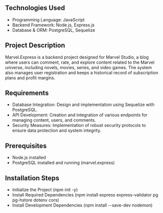 ## Technologies Used
- Programming Language: JavaScript
- Backend Framework: Node.js, Express.js
- Database & ORM: PostgreSQL, Sequelize

## Project Description
Marvel.Express is a backend project designed for Marvel Studio, a blog where users can comment, rate, and explore content related to the Marvel universe, including novels, movies, series, and video games. The system also manages user registration and keeps a historical record of subscription plans and profit margins.

## Requirements
- Database Integration: Design and implementation using Sequelize with PostgreSQL.
- API Development: Creation and integration of various endpoints for managing content, users, and comments.
- Security Measures: Implementation of robust security protocols to ensure data protection and system integrity.

## Prerequisites
- Node.js installed
- PostgreSQL installed and running (marvel.express)

## Installation Steps
- Initialize the Project (npm init -y)
- Install Required Dependencies (npm install express express-validator pg pg-hstore dotenv cors)
- Install Development Dependencies (npm install --save-dev nodemon)
